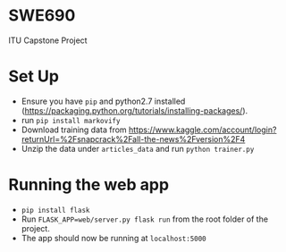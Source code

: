 # SWE690
ITU Capstone Project

# Set Up
- Ensure you have `pip` and python2.7 installed (https://packaging.python.org/tutorials/installing-packages/).
- run `pip install markovify`
- Download training data from https://www.kaggle.com/account/login?returnUrl=%2Fsnapcrack%2Fall-the-news%2Fversion%2F4
- Unzip the data under `articles_data` and run `python trainer.py`

# Running the web app
- `pip install flask`
- Run `FLASK_APP=web/server.py flask run` from the root folder of the project.
- The app should now be running at `localhost:5000`
